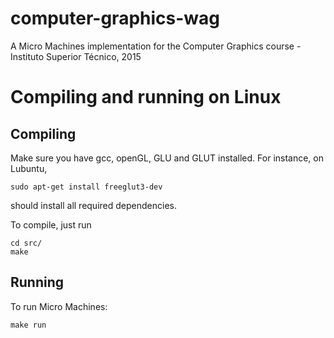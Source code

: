 # computer-graphics-wag

A Micro Machines implementation for the Computer Graphics course - Instituto Superior Técnico, 2015

# Compiling and running on Linux
## Compiling
Make sure you have gcc, openGL, GLU and GLUT installed. For instance, on Lubuntu,
```shell
sudo apt-get install freeglut3-dev
```
should install all required dependencies.

To compile, just run
```shell
cd src/
make
```
## Running
To run Micro Machines:
```shell
make run
```
